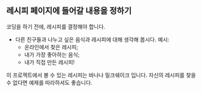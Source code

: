 ## 레시피 페이지에 들어갈 내용을 정하기

코딩을 하기 전에, 레시피를 결정해야 합니다.

+ 다른 친구들과 나누고 싶은 음식과 레시피에 대해 생각해 봅시다. 예시: 
    + 온라인에서 찾은 레시피;
    + 내가 가장 좋아하는 음식;
    + 내가 직접 만든 레시피!

이 프로젝트에서 볼 수 있는 레시피는 바나나 밀크쉐이크 입니다. 자신의 레시피를 찾을 수 없다면 예제를 따라하셔도 좋습니다.
